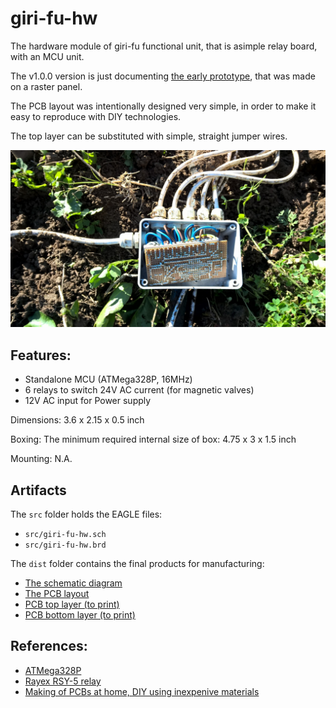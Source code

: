 giri-fu-hw
==========

The hardware module of giri-fu functional unit, that is asimple relay board, with an MCU unit.

The v1.0.0 version is just documenting [the early prototype](docs/images/prototype.jpg?raw=true "giri-fu-hw prototype"),
that was made on a raster panel.

The PCB layout was intentionally designed very simple, in order to make it easy to reproduce with DIY technologies.

The top layer can be substituted with simple, straight jumper wires.

![Alt text](docs/images/prototype.jpg?raw=true "giri-fu-hw prototype")

## Features:

- Standalone MCU (ATMega328P, 16MHz)
- 6 relays to switch 24V AC current (for magnetic valves)
- 12V AC input for Power supply

Dimensions: 3.6 x 2.15 x 0.5 inch

Boxing: The minimum required internal size of box: 4.75 x 3 x 1.5 inch

Mounting: N.A.

## Artifacts

The `src` folder holds the EAGLE files:

- `src/giri-fu-hw.sch`
- `src/giri-fu-hw.brd`

The `dist` folder contains the final products for manufacturing:

- [The schematic diagram](dist/giri-hw_brd.pdf)
- [The PCB layout](dist/giri-hw_sch.pdf)
- [PCB top layer (to print)](dist/giri-hw_top.pdf)
- [PCB bottom layer (to print)](dist/giri-hw_bottom.pdf)


## References:

- [ATMega328P](http://www.atmel.com/Images/Atmel-42735-8-bit-AVR-Microcontroller-ATmega328-328P_datasheet.pdf)
- [Rayex RSY-5 relay](docs/datasheets/RSY-5G5V1K5V1_EN.pdf)
- [Making of PCBs at home, DIY using inexpenive materials](https://www.youtube.com/watch?v=mv7Y0A9YeUc)
